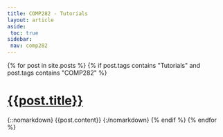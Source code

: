 ```yaml
---
title: COMP282 - Tutorials
layout: article
aside:
 toc: true
sidebar:
 nav: comp282
---
```

{% for post in site.posts %}
{% if post.tags contains "Tutorials" and post.tags contains "COMP282" %}
# [{{post.title}}]({{site.baseurl}}{{post.url}})
{::nomarkdown}
{{post.content}}
{:/nomarkdown}
{% endif %}
{% endfor %}
